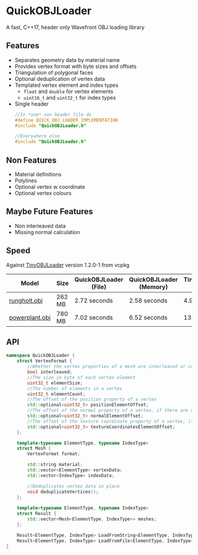 # QuickOBJLoader
A fast, C++17, header only Wavefront OBJ loading library

## Features
* Separates geometry data by material name
* Provides vertex format with byte sizes and offsets
* Triangulation of polygonal faces
* Optional deduplication of vertex data
* Templated vertex element and index types
    - `float` and `double` for vertex elements
    - `uint16_t` and `uint32_t` for index types
* Single header
    ```C++
    //In *one* non header file do 
    #define QUICK_OBJ_LOADER_IMPLEMENTATION
    #include "QuickOBJLoader.h"

    //Everywhere else
    #include "QuickOBJLoader.h"
    ```

## Non Features
* Material definitions
* Polylines
* Optional vertex w coordinate
* Optional vertex colours

## Maybe Future Features
* Non interleaved data
* Missing normal calculation

## Speed

Against [TinyOBJLoader](https://github.com/syoyo/tinyobjloader) version 1.2.0-1 from vcpkg

|Model|Size|QuickOBJLoader (File)|QuickOBJLoader (Memory)|TinyOBJLoader (File)|TinyOBJLoader (Memory)|
|---|---|---|---|---|---|
|[rungholt.obj](https://casual-effects.com/g3d/data10/index.html#mesh25)|262 MB|2.72 seconds|2.58 seconds|4.98 seconds|4.62 seconds|
|[powerplant.obj](https://casual-effects.com/g3d/data10/index.html#mesh23)|780 MB|7.02 seconds|6.52 seconds|13.62 seconds|12.32 seconds|

## API
```C++
namespace QuickOBJLoader {    
    struct VertexFormat {
        //Whether the vertex properties of a mesh are interleaved or contiguous
        bool interleaved;
        //The size in byte of each vertex element
        uint32_t elementSize;
        //The number of elements in a vertex
        uint32_t elementCount;
        //The offset of the position property of a vertex
        std::optional<uint32_t> positionElementOffset;
        //The offset of the normal property of a vertex, if there are normals
        std::optional<uint32_t> normalElementOffset;
        //The offset of the texture coordinate property of a vertex, if there are texture coordinates
        std::optional<uint32_t> textureCoordinatesElementOffset;
    };

    template<typename ElementType, typename IndexType>
    struct Mesh {
        VertexFormat format;

        std::string material;
        std::vector<ElementType> vertexData;
        std::vector<IndexType> indexData;

        //Deduplicates vertex data in place
        void deduplicateVertices();
    };
    
    template<typename ElementType, typename IndexType>
    struct Result {
        std::vector<Mesh<ElementType, IndexType>> meshes;
    };

    Result<ElementType, IndexType> LoadFromString<ElementType, IndexType>(const std::string_view data);
    Result<ElementType, IndexType> LoadFromFile<ElementType, IndexType>(const std::filesystem::path& filename);
}
```